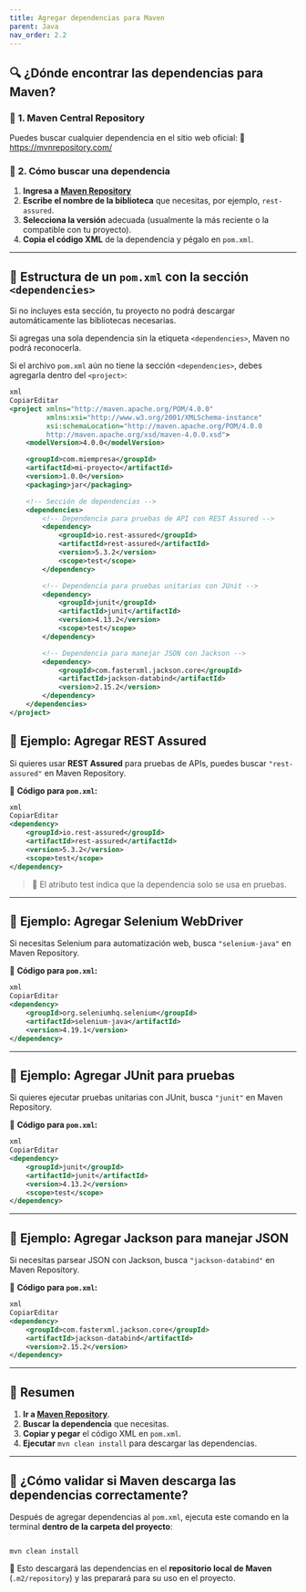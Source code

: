 ```yaml
---
title: Agregar dependencias para Maven
parent: Java
nav_order: 2.2
---
```

## 🔍 **¿Dónde encontrar las dependencias para Maven?**

### 📌 **1. Maven Central Repository**

Puedes buscar cualquier dependencia en el sitio web oficial:
🔗 https://mvnrepository.com/

### 📌 **2. Cómo buscar una dependencia**

1. **Ingresa a [Maven Repository](https://mvnrepository.com/)**
2. **Escribe el nombre de la biblioteca** que necesitas, por ejemplo, `rest-assured`.
3. **Selecciona la versión** adecuada (usualmente la más reciente o la compatible con tu proyecto).
4. **Copia el código XML** de la dependencia y pégalo en `pom.xml`.

---

## 📌 **Estructura de un `pom.xml` con la sección `<dependencies>`**

Si no incluyes esta sección, tu proyecto no podrá descargar automáticamente las bibliotecas necesarias.

Si agregas una sola dependencia sin la etiqueta `<dependencies>`, Maven no podrá reconocerla.

Si el archivo `pom.xml` aún no tiene la sección `<dependencies>`, debes agregarla dentro del `<project>`:

```xml
xml
CopiarEditar
<project xmlns="http://maven.apache.org/POM/4.0.0"
         xmlns:xsi="http://www.w3.org/2001/XMLSchema-instance"
         xsi:schemaLocation="http://maven.apache.org/POM/4.0.0
         http://maven.apache.org/xsd/maven-4.0.0.xsd">
    <modelVersion>4.0.0</modelVersion>

    <groupId>com.miempresa</groupId>
    <artifactId>mi-proyecto</artifactId>
    <version>1.0.0</version>
    <packaging>jar</packaging>

    <!-- Sección de dependencias -->
    <dependencies>
        <!-- Dependencia para pruebas de API con REST Assured -->
        <dependency>
            <groupId>io.rest-assured</groupId>
            <artifactId>rest-assured</artifactId>
            <version>5.3.2</version>
            <scope>test</scope>
        </dependency>

        <!-- Dependencia para pruebas unitarias con JUnit -->
        <dependency>
            <groupId>junit</groupId>
            <artifactId>junit</artifactId>
            <version>4.13.2</version>
            <scope>test</scope>
        </dependency>

        <!-- Dependencia para manejar JSON con Jackson -->
        <dependency>
            <groupId>com.fasterxml.jackson.core</groupId>
            <artifactId>jackson-databind</artifactId>
            <version>2.15.2</version>
        </dependency>
    </dependencies>
</project>

```

## 📌 **Ejemplo: Agregar REST Assured**

Si quieres usar **REST Assured** para pruebas de APIs, puedes buscar `"rest-assured"` en Maven Repository.

🔹 **Código para `pom.xml`:**

```xml
xml
CopiarEditar
<dependency>
    <groupId>io.rest-assured</groupId>
    <artifactId>rest-assured</artifactId>
    <version>5.3.2</version>
    <scope>test</scope>
</dependency>

```

> 🔹 El atributo <scope>test</scope> indica que la dependencia solo se usa en pruebas.
> 

---

## 📌 **Ejemplo: Agregar Selenium WebDriver**

Si necesitas Selenium para automatización web, busca `"selenium-java"` en Maven Repository.

🔹 **Código para `pom.xml`:**

```xml
xml
CopiarEditar
<dependency>
    <groupId>org.seleniumhq.selenium</groupId>
    <artifactId>selenium-java</artifactId>
    <version>4.19.1</version>
</dependency>

```

---

## 📌 **Ejemplo: Agregar JUnit para pruebas**

Si quieres ejecutar pruebas unitarias con JUnit, busca `"junit"` en Maven Repository.

🔹 **Código para `pom.xml`:**

```xml
xml
CopiarEditar
<dependency>
    <groupId>junit</groupId>
    <artifactId>junit</artifactId>
    <version>4.13.2</version>
    <scope>test</scope>
</dependency>

```

---

## 📌 **Ejemplo: Agregar Jackson para manejar JSON**

Si necesitas parsear JSON con Jackson, busca `"jackson-databind"` en Maven Repository.

🔹 **Código para `pom.xml`:**

```xml
xml
CopiarEditar
<dependency>
    <groupId>com.fasterxml.jackson.core</groupId>
    <artifactId>jackson-databind</artifactId>
    <version>2.15.2</version>
</dependency>

```

---

## 🎯 **Resumen**

1. **Ir a [Maven Repository](https://mvnrepository.com/)**.
2. **Buscar la dependencia** que necesitas.
3. **Copiar y pegar** el código XML en `pom.xml`.
4. **Ejecutar** `mvn clean install` para descargar las dependencias.

---

## 📌 **¿Cómo validar si Maven descarga las dependencias correctamente?**

Después de agregar dependencias al `pom.xml`, ejecuta este comando en la terminal **dentro de la carpeta del proyecto**:

```

mvn clean install

```

📌 Esto descargará las dependencias en el **repositorio local de Maven** (`.m2/repository`) y las preparará para su uso en el proyecto.